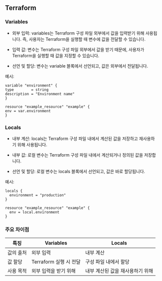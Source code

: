 ## Terraform

### Variables
- 외부 입력: variables는 Terraform 구성 파일 외부에서 값을 입력받기 위해 사용됩니다. 즉, 사용자는 Terraform을 실행할 때 변수에 값을 전달할 수 있습니다.

- 입력 값: 변수는 Terraform 구성 파일 외부에서 값을 받기 때문에, 사용자가 Terraform을 실행할 때 값을 지정할 수 있습니다.

- 선언 및 할당: 변수는 variable 블록에서 선언되고, 값은 외부에서 전달됩니다.

예시: 
```
variable "environment" {
type        = string
description = "Environment name"
}

resource "example_resource" "example" {
env = var.environment
}
```

### Locals
- 내부 계산: locals는 Terraform 구성 파일 내에서 계산된 값을 저장하고 재사용하기 위해 사용됩니다.

- 내부 값: 로컬 변수는 Terraform 구성 파일 내에서 계산되거나 정의된 값을 저장합니다.

- 선언 및 할당: 로컬 변수는 locals 블록에서 선언되고, 값은 바로 할당됩니다.

예시: 
```
locals {
  environment = "production"
}

resource "example_resource" "example" {
  env = local.environment
}
```

### 주요 차이점
| 특징    | 	Variables         | 	Locals             |
|-------|--------------------|---------------------|
| 값의 출처 | 	외부 입력             | 	내부 계산              |
| 값 할당  | 	Terraform 실행 시 전달 | 	구성 파일 내에서 할당       |
| 사용 목적 | 	외부 입력을 받기 위해      | 	내부 계산된 값을 재사용하기 위해 |